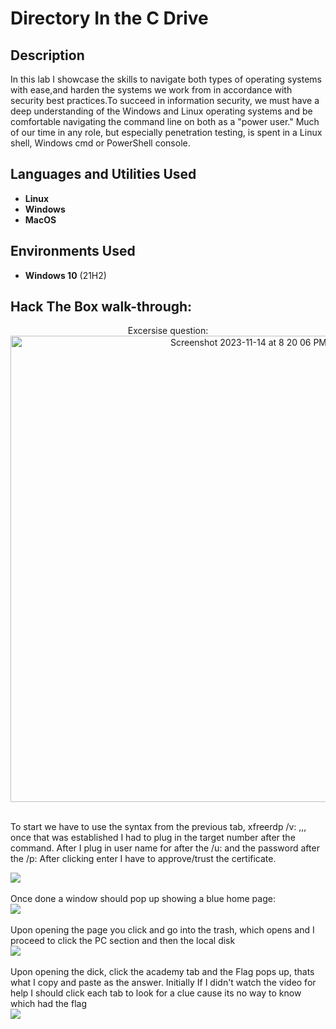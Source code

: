 <h1> Directory In the C Drive</h1>

<h2>Description</h2>
In this lab I showcase the skills to navigate both types of operating systems with ease,and harden the systems we work from in accordance with security best practices.To succeed in information security, we must have a deep understanding of the Windows and Linux operating systems and be comfortable navigating the command line on both as a "power user." Much of our time in any role, but especially penetration testing, is spent in a Linux shell, Windows cmd or PowerShell console. 
<br />


<h2>Languages and Utilities Used</h2>

- <b>Linux</b> 
- <b>Windows</b>
- <b>MacOS</b>
 
<h2>Environments Used </h2>

- <b>Windows 10</b> (21H2)

<h2>Hack The Box walk-through:</h2>

<p align="center">
Excersise question: <br/>
<img src="https://i.imgur.com/lW6nyar.png"<img width="746" alt="Screenshot 2023-11-14 at 8 20 06 PM" src="https://github.com/Shelbe33/Directory-in-C-drive/assets/105262114/79ee73e0-abae-4d2e-a22c-a8a9bf69a27b">

<br />To start we have to use the syntax from the previous tab,
xfreerdp /v: ,,, once that was established I had to plug in the target number after the command. After I plug in user name for after the /u: and the password after the /p:
After clicking enter I have to approve/trust the certificate.
<br />

<img src="https://i.imgur.com/1Px9Y41.png"/>
<br />
<br />
Once done a window should pop up showing a blue home page: <br/>
<img src="https://i.imgur.com/Zl9DEv8.png"/>
<br />
<br />
Upon opening the page you click and go into the trash, which opens and I proceed to click the PC section and then the local disk  <br/>
<img src="https://i.imgur.com/wf32z2Y.png"/>
<br />
<br />
Upon opening the dick, click the academy tab and the Flag pops up, thats what I copy and paste as the answer. Initially If I didn't watch the video for help I should click each tab to look for a clue cause its no way to know which had the flag  <br/>
<img src="https://i.imgur.com/Qhs9MzN.png"/>
<br />
<br />
